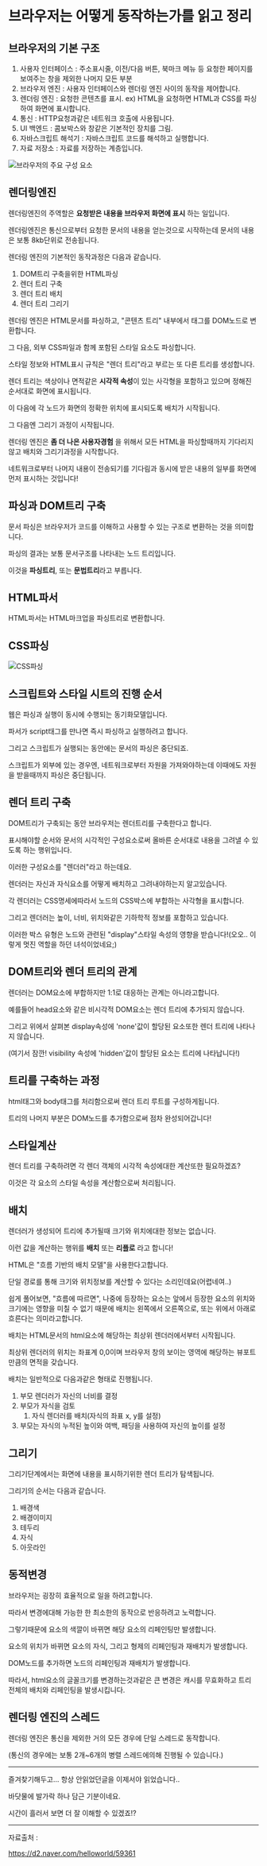 

<h1>
  브라우저는 어떻게 동작하는가를 읽고 정리
</h1>





<h2>
  브라우저의 기본 구조
</h2>



1. 사용자 인터페이스 : 주소표시줄, 이전/다음 버튼, 북마크 메뉴 등 요청한 페이지를 보여주는 창을 제외한 나머지 모든 부분
2. 브라우저 엔진 : 사용자 인터페이스와 렌더링 엔진 사이의 동작을 제어합니다.
3. 렌더링 엔진 : 요청한 콘텐츠를 표시. ex) HTML을 요청하면 HTML과 CSS를 파싱하여 화면에 표시합니다.
4. 통신 : HTTP요청과같은 네트워크 호출에 사용됩니다.
5. UI 백엔드 : 콤보박스와 창같은 기본적인 장치를 그림. 
6. 자바스크립트 해석기 : 자바스크립트 코드를 해석하고 실행합니다.
7. 자료 저장소 : 자료를 저장하는 계층입니다. 

![브라우저의 주요 구성 요소](../pic/%EB%B8%8C%EB%9D%BC%EC%9A%B0%EC%A0%80%EB%8A%94%EC%96%B4%EB%96%BB%EA%B2%8C%EB%8F%99%EC%9E%91%ED%95%98%EB%8A%94%EA%B0%801.png)

## 렌더링엔진

렌더링엔진의 주역할은 **요청받은 내용을 브라우저 화면에 표시** 하는 일입니다.

렌더링엔진은 통신으로부터 요청한 문서의 내용을 얻는것으로 시작하는데 문서의 내용은 보통 8kb단위로 전송됩니다.

렌더링 엔진의 기본적인 동작과정은 다음과 같습니다.

1. DOM트리 구축을위한 HTML파싱
2. 렌더 트리 구축
3. 렌더 트리 배치
4. 렌더 트리 그리기

렌더링 엔진은 HTML문서를 파싱하고, "콘텐츠 트리" 내부에서 태그를 DOM노드로 변환합니다.

그 다음, 외부 CSS파일과 함께 포함된 스타일 요소도 파싱합니다.

스타일 정보와 HTML표시 규칙은 "렌더 트리"라고 부르는 또 다른 트리를 생성합니다.

렌더 트리는 색상이나 면적같은 **시각적 속성**이 있는 사각형을 포함하고 있으며 정해진 순서대로 화면에 표시됩니다.

이 다음에 각 노드가 화면의 정확한 위치에 표시되도록 배치가 시작됩니다.

그 다음엔 그리기 과정이 시작됩니다.

렌더링 엔진은 **좀 더 나은 사용자경험** 을 위해서 모든 HTML을 파싱할때까지 기다리지않고 배치와 그리기과정을 시작합니다.

네트워크로부터 나머지 내용이 전송되기를 기다림과 동시에 받은 내용의 일부를 화면에 먼저 표시하는 것입니다!



## 파싱과 DOM트리 구축

문서 파싱은 브라우저가 코드를 이해하고 사용할 수 있는 구조로 변환하는 것을 의미합니다.

파싱의 결과는 보통 문서구조를 나타내는 노드 트리입니다.

이것을 **파싱트리**, 또는 **문법트리**라고 부릅니다.



## HTML파서

HTML파서는 HTML마크업을 파싱트리로 변환합니다.



## CSS파싱

![CSS파싱](../pic/브라우저는어떻게동작하는가2.png)

## 스크립트와 스타일 시트의 진행 순서

웹은 파싱과 실행이 동시에 수행되는 동기화모델입니다.

파서가 script태그를 만나면 즉시 파싱하고 실행하려고 합니다.

그리고 스크립트가 실행되는 동안에는 문서의 파싱은 중단되죠.

스크립트가 외부에 있는 경우엔, 네트워크로부터 자원을 가져와야하는데 이때에도 자원을 받을때까지 파싱은 중단됩니다.



## 렌더 트리 구축

DOM트리가 구축되는 동안 브라우저는 렌더트리를 구축한다고 합니다.

표시해야할 순서와 문서의 시각적인 구성요소로써 올바른 순서대로 내용을 그려낼 수 있도록 하는 행위입니다.

이러한 구성요소를 "렌더러"라고 하는데요.

렌더러는 자신과 자식요소를 어떻게 배치하고 그려내야하는지 알고있습니다.

각 렌더러는 CSS명세에따라서 노드의 CSS박스에 부합하는 사각형을 표시합니다.

그리고 렌더러는 높이, 너비, 위치와같은 기하학적 정보를 포함하고 있습니다.

이러한 박스 유형은 노드와 관련된 "display"스타일 속성의 영향을 받습니다!(오오.. 이렇게 멋진 역할을 하던 녀석이었네요;)



## DOM트리와 렌더 트리의 관계

렌더러는 DOM요소에 부합하지만 1:1로 대응하는 관계는 아니라고합니다. 

예를들어 head요소와 같은 비시각적 DOM요소는 렌더 트리에 추가되지 않습니다.

그리고 위에서 살펴본 display속성에 'none'값이 할당된 요소또한 렌더 트리에 나타나지 않습니다.

(여기서 잠깐! visibility 속성에 'hidden'값이 할당된 요소는 트리에 나타납니다!)



## 트리를 구축하는 과정

html태그와 body태그를 처리함으로써 렌더 트리 루트를 구성하게됩니다.

트리의 나머지 부분은 DOM노드를 추가함으로써 점차 완성되어갑니다!



## 스타일계산

렌더 트리를 구축하려면 각 렌더 객체의 시각적 속성에대한 계산또한 필요하겠죠?

이것은 각 요소의 스타일 속성을 계산함으로써 처리됩니다.



## 배치

렌더러가 생성되어 트리에 추가될때 크기와 위치에대한 정보는 없습니다.

이런 값을 계산하는 행위를 **배치** 또는 **리플로** 라고 합니다!

HTML은 "흐름 기반의 배치 모델"을 사용한다고합니다.

단일 경로를 통해 크기와 위치정보를 계산할 수 있다는 소리인데요(어렵네여..)

쉽게 풀어보면, "흐름에 따르면", 나중에 등장하는 요소는 앞에서 등장한 요소의 위치와 크기에는 영향을 미칠 수 없기 때문에 배치는 왼쪽에서 오른쪽으로, 또는 위에서 아래로 흐른다는 의미라고합니다.

배치는 HTML문서의 html요소에 해당하는 최상위 렌더러에서부터 시작됩니다.

최상위 렌더러의 위치는 좌표계 0,0이며 브라우저 창의 보이는 영역에 해당하는 뷰포트만큼의 면적을 갖습니다.

배치는 일반적으로 다음과같은 형태로 진행됩니다.

1. 부모 렌더러가 자신의 너비를 결정
2. 부모가 자식을 검토
   1. 자식 렌더러를 배치(자식의 좌표 x, y를 설정)
3. 부모는 자식의 누적된 높이와 여백, 패딩을 사용하여 자신의 높이를 설정



## 그리기

그리기단계에서는 화면에 내용을 표시하기위한 렌더 트리가 탐색됩니다.

그리기의 순서는 다음과 같습니다.

1. 배경색
2. 배경이미지
3. 테두리
4. 자식
5. 아웃라인



## 동적변경

브라우저는 굉장히 효율적으로 일을 하려고합니다.

따라서 변경에대해 가능한 한 최소한의 동작으로 반응하려고 노력합니다.

그렇기때문에 요소의 색깔이 바뀌면 해당 요소의 리페인팅만 발생합니다.

요소의 위치가 바뀌면 요소의 자식, 그리고 형제의 리페인팅과 재배치가 발생합니다.

DOM노드를 추가하면 노드의 리페인팅과 재배치가 발생합니다.

따라서, html요소의 글꼴크기를 변경하는것과같은 큰 변경은 캐시를 무효화하고 트리 전체의 배치와 리페인팅을 발생시킵니다.



## 렌더링 엔진의 스레드

렌더링 엔진은 통신을 제외한 거의 모든 경우에 단일 스레드로 동작합니다.

(통신의 경우에는 보통 2개~6개의 병렬 스레드에의해 진행될 수 있습니다.)



------

즐겨찾기해두고... 항상 안읽었던글을 이제서야 읽었습니다..

바닷물에 발가락 하나 담근 기분이네요.

시간이 흘러서 보면 더 잘 이해할 수 있겠죠!?

------

자료출처 : 

https://d2.naver.com/helloworld/59361

